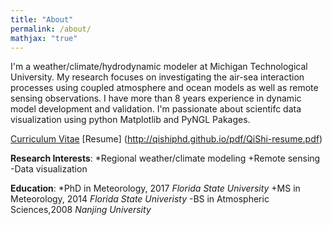 ```yaml
---
title: "About"
permalink: /about/
mathjax: "true"
---
```


I'm a weather/climate/hydrodynamic modeler at Michigan Technological University. My research focuses on investigating the air-sea interaction processes using coupled atmosphere and ocean models as well as remote sensing observations. I have more than 8 years experience in dynamic model development and validation. I'm passionate about scientifc data visualization using python Matplotlib and PyNGL Pakages.  

[Curriculum Vitae](http://qishiphd.github.io/pdf/QiShi-cv.pdf)
[Resume] (http://qishiphd.github.io/pdf/QiShi-resume.pdf)

**Research Interests**:
*Regional weather/climate modeling
+Remote sensing
-Data visualization

**Education**:
*PhD in Meteorology, 2017
 *Florida State University*
+MS in Meteorology, 2014
 *Florida State Univeristy*
-BS in Atmospheric Sciences,2008
 *Nanjing University*
